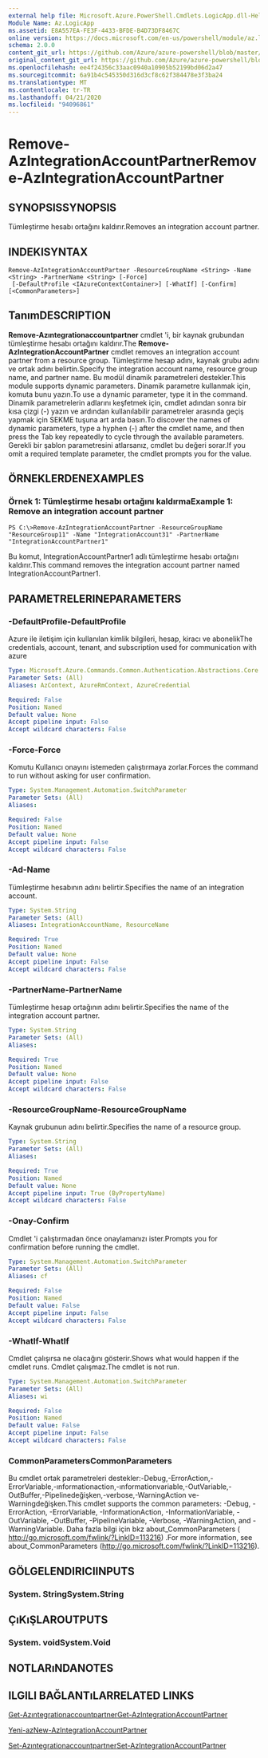 ```yaml
---
external help file: Microsoft.Azure.PowerShell.Cmdlets.LogicApp.dll-Help.xml
Module Name: Az.LogicApp
ms.assetid: E8A557EA-FE3F-4433-BFDE-B4D73DF8467C
online version: https://docs.microsoft.com/en-us/powershell/module/az.logicapp/remove-azintegrationaccountpartner
schema: 2.0.0
content_git_url: https://github.com/Azure/azure-powershell/blob/master/src/LogicApp/LogicApp/help/Remove-AzIntegrationAccountPartner.md
original_content_git_url: https://github.com/Azure/azure-powershell/blob/master/src/LogicApp/LogicApp/help/Remove-AzIntegrationAccountPartner.md
ms.openlocfilehash: ee4f24356c33aac0940a10905b52199bd06d2a47
ms.sourcegitcommit: 6a91b4c545350d316d3cf8c62f384478e3f3ba24
ms.translationtype: MT
ms.contentlocale: tr-TR
ms.lasthandoff: 04/21/2020
ms.locfileid: "94096861"
---
```

# <span data-ttu-id="3d43a-101">Remove-AzIntegrationAccountPartner</span><span class="sxs-lookup"><span data-stu-id="3d43a-101">Remove-AzIntegrationAccountPartner</span></span>

## <span data-ttu-id="3d43a-102">SYNOPSIS</span><span class="sxs-lookup"><span data-stu-id="3d43a-102">SYNOPSIS</span></span>
<span data-ttu-id="3d43a-103">Tümleştirme hesabı ortağını kaldırır.</span><span class="sxs-lookup"><span data-stu-id="3d43a-103">Removes an integration account partner.</span></span>

## <span data-ttu-id="3d43a-104">INDEKI</span><span class="sxs-lookup"><span data-stu-id="3d43a-104">SYNTAX</span></span>

```
Remove-AzIntegrationAccountPartner -ResourceGroupName <String> -Name <String> -PartnerName <String> [-Force]
 [-DefaultProfile <IAzureContextContainer>] [-WhatIf] [-Confirm] [<CommonParameters>]
```

## <span data-ttu-id="3d43a-105">Tanım</span><span class="sxs-lookup"><span data-stu-id="3d43a-105">DESCRIPTION</span></span>
<span data-ttu-id="3d43a-106">**Remove-Azıntegrationaccountpartner** cmdlet 'i, bir kaynak grubundan tümleştirme hesabı ortağını kaldırır.</span><span class="sxs-lookup"><span data-stu-id="3d43a-106">The **Remove-AzIntegrationAccountPartner** cmdlet removes an integration account partner from a resource group.</span></span>
<span data-ttu-id="3d43a-107">Tümleştirme hesap adını, kaynak grubu adını ve ortak adını belirtin.</span><span class="sxs-lookup"><span data-stu-id="3d43a-107">Specify the integration account name, resource group name, and partner name.</span></span>
<span data-ttu-id="3d43a-108">Bu modül dinamik parametreleri destekler.</span><span class="sxs-lookup"><span data-stu-id="3d43a-108">This module supports dynamic parameters.</span></span>
<span data-ttu-id="3d43a-109">Dinamik parametre kullanmak için, komuta bunu yazın.</span><span class="sxs-lookup"><span data-stu-id="3d43a-109">To use a dynamic parameter, type it in the command.</span></span>
<span data-ttu-id="3d43a-110">Dinamik parametrelerin adlarını keşfetmek için, cmdlet adından sonra bir kısa çizgi (-) yazın ve ardından kullanılabilir parametreler arasında geçiş yapmak için SEKME tuşuna art arda basın.</span><span class="sxs-lookup"><span data-stu-id="3d43a-110">To discover the names of dynamic parameters, type a hyphen (-) after the cmdlet name, and then press the Tab key repeatedly to cycle through the available parameters.</span></span>
<span data-ttu-id="3d43a-111">Gerekli bir şablon parametresini atlarsanız, cmdlet bu değeri sorar.</span><span class="sxs-lookup"><span data-stu-id="3d43a-111">If you omit a required template parameter, the cmdlet prompts you for the value.</span></span>

## <span data-ttu-id="3d43a-112">ÖRNEKLERDEN</span><span class="sxs-lookup"><span data-stu-id="3d43a-112">EXAMPLES</span></span>

### <span data-ttu-id="3d43a-113">Örnek 1: Tümleştirme hesabı ortağını kaldırma</span><span class="sxs-lookup"><span data-stu-id="3d43a-113">Example 1: Remove an integration account partner</span></span>
```
PS C:\>Remove-AzIntegrationAccountPartner -ResourceGroupName "ResourceGroup11" -Name "IntegrationAccount31" -PartnerName "IntegrationAccountPartner1"
```

<span data-ttu-id="3d43a-114">Bu komut, IntegrationAccountPartner1 adlı tümleştirme hesabı ortağını kaldırır.</span><span class="sxs-lookup"><span data-stu-id="3d43a-114">This command removes the integration account partner named IntegrationAccountPartner1.</span></span>

## <span data-ttu-id="3d43a-115">PARAMETRELERINE</span><span class="sxs-lookup"><span data-stu-id="3d43a-115">PARAMETERS</span></span>

### <span data-ttu-id="3d43a-116">-DefaultProfile</span><span class="sxs-lookup"><span data-stu-id="3d43a-116">-DefaultProfile</span></span>
<span data-ttu-id="3d43a-117">Azure ile iletişim için kullanılan kimlik bilgileri, hesap, kiracı ve abonelik</span><span class="sxs-lookup"><span data-stu-id="3d43a-117">The credentials, account, tenant, and subscription used for communication with azure</span></span>

```yaml
Type: Microsoft.Azure.Commands.Common.Authentication.Abstractions.Core.IAzureContextContainer
Parameter Sets: (All)
Aliases: AzContext, AzureRmContext, AzureCredential

Required: False
Position: Named
Default value: None
Accept pipeline input: False
Accept wildcard characters: False
```

### <span data-ttu-id="3d43a-118">-Force</span><span class="sxs-lookup"><span data-stu-id="3d43a-118">-Force</span></span>
<span data-ttu-id="3d43a-119">Komutu Kullanıcı onayını istemeden çalıştırmaya zorlar.</span><span class="sxs-lookup"><span data-stu-id="3d43a-119">Forces the command to run without asking for user confirmation.</span></span>

```yaml
Type: System.Management.Automation.SwitchParameter
Parameter Sets: (All)
Aliases:

Required: False
Position: Named
Default value: None
Accept pipeline input: False
Accept wildcard characters: False
```

### <span data-ttu-id="3d43a-120">-Ad</span><span class="sxs-lookup"><span data-stu-id="3d43a-120">-Name</span></span>
<span data-ttu-id="3d43a-121">Tümleştirme hesabının adını belirtir.</span><span class="sxs-lookup"><span data-stu-id="3d43a-121">Specifies the name of an integration account.</span></span>

```yaml
Type: System.String
Parameter Sets: (All)
Aliases: IntegrationAccountName, ResourceName

Required: True
Position: Named
Default value: None
Accept pipeline input: False
Accept wildcard characters: False
```

### <span data-ttu-id="3d43a-122">-PartnerName</span><span class="sxs-lookup"><span data-stu-id="3d43a-122">-PartnerName</span></span>
<span data-ttu-id="3d43a-123">Tümleştirme hesap ortağının adını belirtir.</span><span class="sxs-lookup"><span data-stu-id="3d43a-123">Specifies the name of the integration account partner.</span></span>

```yaml
Type: System.String
Parameter Sets: (All)
Aliases:

Required: True
Position: Named
Default value: None
Accept pipeline input: False
Accept wildcard characters: False
```

### <span data-ttu-id="3d43a-124">-ResourceGroupName</span><span class="sxs-lookup"><span data-stu-id="3d43a-124">-ResourceGroupName</span></span>
<span data-ttu-id="3d43a-125">Kaynak grubunun adını belirtir.</span><span class="sxs-lookup"><span data-stu-id="3d43a-125">Specifies the name of a resource group.</span></span>

```yaml
Type: System.String
Parameter Sets: (All)
Aliases:

Required: True
Position: Named
Default value: None
Accept pipeline input: True (ByPropertyName)
Accept wildcard characters: False
```

### <span data-ttu-id="3d43a-126">-Onay</span><span class="sxs-lookup"><span data-stu-id="3d43a-126">-Confirm</span></span>
<span data-ttu-id="3d43a-127">Cmdlet 'i çalıştırmadan önce onaylamanızı ister.</span><span class="sxs-lookup"><span data-stu-id="3d43a-127">Prompts you for confirmation before running the cmdlet.</span></span>

```yaml
Type: System.Management.Automation.SwitchParameter
Parameter Sets: (All)
Aliases: cf

Required: False
Position: Named
Default value: False
Accept pipeline input: False
Accept wildcard characters: False
```

### <span data-ttu-id="3d43a-128">-WhatIf</span><span class="sxs-lookup"><span data-stu-id="3d43a-128">-WhatIf</span></span>
<span data-ttu-id="3d43a-129">Cmdlet çalışırsa ne olacağını gösterir.</span><span class="sxs-lookup"><span data-stu-id="3d43a-129">Shows what would happen if the cmdlet runs.</span></span>
<span data-ttu-id="3d43a-130">Cmdlet çalışmaz.</span><span class="sxs-lookup"><span data-stu-id="3d43a-130">The cmdlet is not run.</span></span>

```yaml
Type: System.Management.Automation.SwitchParameter
Parameter Sets: (All)
Aliases: wi

Required: False
Position: Named
Default value: False
Accept pipeline input: False
Accept wildcard characters: False
```

### <span data-ttu-id="3d43a-131">CommonParameters</span><span class="sxs-lookup"><span data-stu-id="3d43a-131">CommonParameters</span></span>
<span data-ttu-id="3d43a-132">Bu cmdlet ortak parametreleri destekler:-Debug,-ErrorAction,-ErrorVariable,-ınformationaction,-ınformationvariable,-OutVariable,-OutBuffer,-Pipelinedeğişken,-verbose,-WarningAction ve-Warningdeğişken.</span><span class="sxs-lookup"><span data-stu-id="3d43a-132">This cmdlet supports the common parameters: -Debug, -ErrorAction, -ErrorVariable, -InformationAction, -InformationVariable, -OutVariable, -OutBuffer, -PipelineVariable, -Verbose, -WarningAction, and -WarningVariable.</span></span> <span data-ttu-id="3d43a-133">Daha fazla bilgi için bkz about_CommonParameters ( http://go.microsoft.com/fwlink/?LinkID=113216) .</span><span class="sxs-lookup"><span data-stu-id="3d43a-133">For more information, see about_CommonParameters (http://go.microsoft.com/fwlink/?LinkID=113216).</span></span>

## <span data-ttu-id="3d43a-134">GÖLGELENDIRICI</span><span class="sxs-lookup"><span data-stu-id="3d43a-134">INPUTS</span></span>

### <span data-ttu-id="3d43a-135">System. String</span><span class="sxs-lookup"><span data-stu-id="3d43a-135">System.String</span></span>

## <span data-ttu-id="3d43a-136">ÇıKıŞLAR</span><span class="sxs-lookup"><span data-stu-id="3d43a-136">OUTPUTS</span></span>

### <span data-ttu-id="3d43a-137">System. void</span><span class="sxs-lookup"><span data-stu-id="3d43a-137">System.Void</span></span>

## <span data-ttu-id="3d43a-138">NOTLARıNDA</span><span class="sxs-lookup"><span data-stu-id="3d43a-138">NOTES</span></span>

## <span data-ttu-id="3d43a-139">ILGILI BAĞLANTıLAR</span><span class="sxs-lookup"><span data-stu-id="3d43a-139">RELATED LINKS</span></span>

[<span data-ttu-id="3d43a-140">Get-Azıntegrationaccountpartner</span><span class="sxs-lookup"><span data-stu-id="3d43a-140">Get-AzIntegrationAccountPartner</span></span>](./Get-AzIntegrationAccountPartner.md)

[<span data-ttu-id="3d43a-141">Yeni-az</span><span class="sxs-lookup"><span data-stu-id="3d43a-141">New-AzIntegrationAccountPartner</span></span>](./New-AzIntegrationAccountPartner.md)

[<span data-ttu-id="3d43a-142">Set-Azıntegrationaccountpartner</span><span class="sxs-lookup"><span data-stu-id="3d43a-142">Set-AzIntegrationAccountPartner</span></span>](./Set-AzIntegrationAccountPartner.md)


